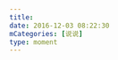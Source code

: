 ```yaml
---
title: 
date: 2016-12-03 08:22:30
mCategories: [说说]
type: moment
---
```


<div id="pics-20161203082230"></div>

<script>
var data = [
    {"link": "2016-12-03_000000.jpeg", "type": "shuoshuo"}
];
picsRender(data, "pics-20161203082230");
</script>
